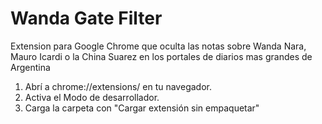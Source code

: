 # Wanda Gate Filter
Extension para Google Chrome que oculta las notas sobre Wanda Nara, Mauro Icardi o la China Suarez en los portales de diarios mas grandes de Argentina

1. Abrí a chrome://extensions/ en tu navegador.
2. Activa el Modo de desarrollador.
3. Carga la carpeta con "Cargar extensión sin empaquetar"